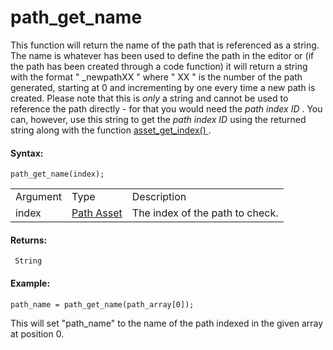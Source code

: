 # path_get_name

This function will return the name of the path that is referenced as a
string. The name is whatever has been used to define the path in the
editor or (if the path has been created through a code function) it will
return a string with the format " \_newpathXX " where " XX " is the
number of the path generated, starting at 0 and incrementing by one
every time a new path is created. Please note that this is *only* a
string and cannot be used to reference the path directly - for that you
would need the *path index ID* . You can, however, use this string to
get the *path index ID* using the returned string along with the
function [ asset_get_index() ](../Assets_And_Tags/asset_get_index) .

#### Syntax:

``` gml
path_get_name(index);
```

|          |                                                            |                                 |
|----------|------------------------------------------------------------|---------------------------------|
| Argument | Type                                                       | Description                     |
| index    |  [Path Asset](../../../../../The_Asset_Editors/Paths)  | The index of the path to check. |

#### Returns:

``` gml
 String
```

#### Example:

``` gml
path_name = path_get_name(path_array[0]);
```

This will set "path_name" to the name of the path indexed in the given
array at position 0.
